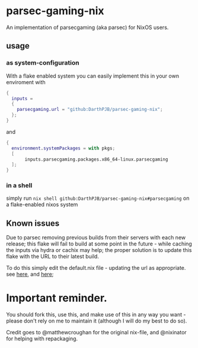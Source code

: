 # parsec-gaming-nix
An implementation of parsecgaming (aka parsec) for NixOS users.

## usage
### as system-configuration
With a flake enabled system you can easily implement this in your own enviroment with 
``` nix
{
  inputs = 
  {
    parsecgaming.url = "github:DarthPJB/parsec-gaming-nix";
  };
}
```
and 
``` nix
{
  environment.systemPackages = with pkgs; 
  [
       inputs.parsecgaming.packages.x86_64-linux.parsecgaming
  ];
}
```
### in a shell
simply run ```nix shell github:DarthPJB/parsec-gaming-nix#parsecgaming``` on a flake-enabled nixos system

## Known issues

Due to parsec removing previous builds from their servers with each new release; this flake will fail to build at some point in the future - while caching the inputs via hydra or cachix may help; the proper solution is to update this flake with the URL to their latest build.

To do this simply edit the default.nix file - updating the url as appropriate. see [here](https://github.com/DarthPJB/parsec-gaming-nix/blob/6610278873cef9371b338788c06cb0b53d860b25/default.nix#L9), and [here](https://github.com/DarthPJB/parsec-gaming-nix/blob/6610278873cef9371b338788c06cb0b53d860b25/default.nix#L23);

# Important reminder.
You should fork this, use this, and make use of this in any way you want - please don't rely on me to maintain it (although I will do my best to do so).

Credit goes to @matthewcroughan for the original nix-file, and @nixinator for helping with repackaging.

